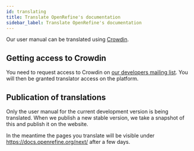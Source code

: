 ```yaml
---
id: translating
title: Translate OpenRefine's documentation
sidebar_label: Translate OpenRefine's documentation
---
```


Our user manual can be translated using [Crowdin](https://crowdin.com/project/openrefine).

## Getting access to Crowdin

You need to request access to Crowdin on [our developers mailing list](https://groups.google.com/forum/#!forum/openrefine-dev). You will then be granted translator access on the platform.

## Publication of translations

Only the user manual for the current development version is being translated. When we publish a new stable version, we take a snapshot of this and publish it on the website.

In the meantime the pages you translate will be visible under https://docs.openrefine.org/next/ after a few days.


